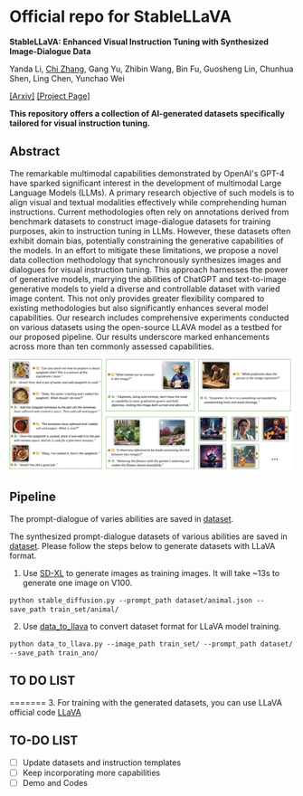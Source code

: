 # Official repo for StableLLaVA
**StableLLaVA: Enhanced Visual Instruction Tuning with Synthesized Image-Dialogue Data**

Yanda Li, [Chi Zhang](https://icoz69.github.io/), Gang Yu, Zhibin Wang, Bin Fu, Guosheng Lin, Chunhua Shen, Ling Chen, Yunchao Wei

[[Arxiv]](https://arxiv.org/abs/2308.10253v1) 
[[Project Page]](https://icoz69.github.io/stablellava-official/)


**This repository offers a collection of AI-generated datasets specifically tailored for visual instruction tuning.**

## Abstract

 The remarkable multimodal capabilities demonstrated by OpenAI's GPT-4 have sparked significant interest in the development of multimodal Large Language Models (LLMs). A primary research objective of such models is to  align visual and textual modalities effectively while comprehending human instructions.
 Current methodologies often rely on annotations derived from benchmark datasets to construct image-dialogue datasets for training purposes, akin to instruction tuning in LLMs. However,  these datasets often exhibit domain bias, potentially   constraining the generative capabilities of the models. In an effort to mitigate these limitations, we propose a novel data collection methodology that synchronously synthesizes images and dialogues for visual instruction tuning. This approach harnesses the power of generative models, marrying the abilities of ChatGPT and text-to-image generative models to yield a diverse and controllable dataset with varied image content. This not only provides greater flexibility compared to existing methodologies but also significantly enhances several model capabilities. Our research includes comprehensive experiments conducted on various  datasets using the open-source LLAVA model as a testbed for our proposed pipeline. Our results underscore marked enhancements across more than ten commonly assessed capabilities.

<img src='teaser.png'>

## Pipeline 
The prompt-dialogue of varies abilities are saved in [dataset](https://github.com/crystraldo/StableLLAVA/tree/main/dataset).

The synthesized prompt-dialogue datasets of various abilities are saved in [dataset](https://github.com/crystraldo/StableLLAVA/tree/main/dataset). Please follow the steps below to generate datasets with LLaVA format.

1. Use [SD-XL](https://github.com/crystraldo/StableLLAVA/blob/main/stable_diffusion.py) to generate images as training images. It will take ~13s to generate one image on V100.
```
python stable_diffusion.py --prompt_path dataset/animal.json --save_path train_set/animal/
```

2. Use [data_to_llava](https://github.com/crystraldo/StableLLAVA/blob/main/data_to_llava.py) to convert dataset format for LLaVA model training.
```
python data_to_llava.py --image_path train_set/ --prompt_path dataset/ --save_path train_ano/
```

 ## TO DO LIST
=======
3. For training with the generated datasets, you can use LLaVA official code [LLaVA](https://github.com/haotian-liu/LLaVA)


 ## TO-DO LIST
- [ ] Update datasets and instruction templates
- [ ] Keep incorporating more capabilities
- [ ] Demo and Codes
